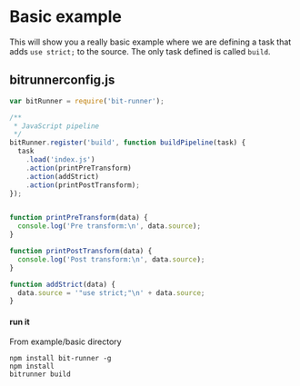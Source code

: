 # Basic example
This will show you a really basic example where we are defining a task that adds `use strict;` to the source. The only task defined is called `build`.


## bitrunnerconfig.js

``` javascript
var bitRunner = require('bit-runner');

/**
 * JavaScript pipeline
 */
bitRunner.register('build', function buildPipeline(task) {
  task
    .load('index.js')
    .action(printPreTransform)
    .action(addStrict)
    .action(printPostTransform);
});


function printPreTransform(data) {
  console.log('Pre transform:\n', data.source);
}

function printPostTransform(data) {
  console.log('Post transform:\n', data.source);
}

function addStrict(data) {
  data.source = '"use strict;"\n' + data.source;
}
```

#### run it
From example/basic directory

```
npm install bit-runner -g
npm install
bitrunner build
```
